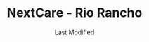 ---
layout: location-page
date: Last Modified
description: "Local COVID-19 testing is available at NextCare - Rio Rancho in Rio Rancho, New Mexico, USA."
permalink: "locations/new-mexico/rio-rancho/nextcare-rio-rancho/"
tags:
  - locations
  - new-mexico
title: NextCare - Rio Rancho
uniqueName: nextcare-rio-rancho
state: New Mexico
stateAbbr: NM
hood: "Rio Rancho"
address: "1630 Rio Rancho Dr SE #101"
city: "Rio Rancho"
zip: "87124"
zipsNearby: "87101 87102 87103 87104 87105 87106 87107 87108 87109 87110 87111 87112 87113 87114 87115 87116 87117 87119 87120 87121 87122 87123 87124 87125 87131 87144 87151 87153 87154 87158 87174 87176 87181 87184 87185 87187 87190 87191 87192 87193 87194 87195 87196 87197 87198 87199 87002 87001 87004 87006 87007 87008 87010 87048 87012 87013 87014 87015 87532 87533 87016 87063 87535 87022 87023 87024 87025 87026 87027 87544 87545 87031 87032 87035 87056 87070 87036 87018 87038 87040 87552 87041 87072 87083 87042 87068 87043 87562 87047 87034 87049 87565 87567 87501 87502 87503 87504 87505 87506 87507 87508 87509 87540 87592 87594 87052 87044 87053 87574 87059 87060 87061 87062 87165" 
mapUrl: "http://maps.apple.com/?q=NextCare+-+Rio+Rancho&address=1630+Rio+Rancho+Dr+SE+101,Rio+Rancho,New+Mexico,87124"
locationType: Drive-thru or walk-in
phone: "505-395-5520"
website: "https://nextcare.com/locations/nm/rio-rancho/"
onlineBooking: true
closed: undefined
closedUpdate: April 22nd, 2020
notes: "For all members of the community."
days: Weekends
hours: 9 am-4PM
altDays: Weekdays
altHours: 8AM-8PM
ctaMessage: Schedule a test
ctaUrl: "https://nextcare.com/locations/nm/rio-rancho/"
---